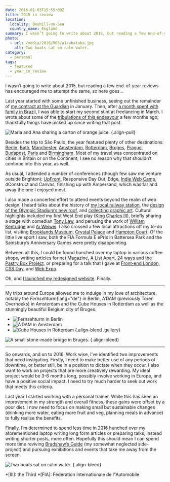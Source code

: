 ```yaml
---
date: 2016-01-03T15:55:00Z
title: 2015 in review
location:
  locality: Bexhill-on-Sea
  country_name: England
summary: I wasn’t going to write about 2015, but reading a few end-of-year reviews has encouraged me to attempt the same, so here goes…
photo:
  - url: /media/2016/003/a1/ubatuba.jpg
    alt: Two boats sat on calm water.
category:
  - personal
tags:
  - featured
  - year_in_review
---
```


I wasn’t going to write about 2015, but reading a few end-of-year reviews has encouraged me to attempt the same, so here goes…

Last year started with some unfinished business, seeing out the remainder of [my contract at the Guardian][1] in January. Then, after [a month spent with family in Brazil][2], I was able to start my second stint at freelancing in March. I wrote about some of the [tribulations of this endeavour][3] a few months ago; thankfully things have picked up since writing that post.

![Maria and Ana sharing a carton of orange juice.](/media/2016/003/a1/nieces.jpg "Visiting family in February meant I could spend some quality time with my brother and two nieces, Maria and Ana.")
{.align-pull}

Besides the trip to São Paulo, the year featured plenty of other destinations: [Berlin][4], [Bath][5], [Manchester][6], [Amsterdam][7], [Rotterdam][8], [Bruges][9], [Prague][10], [Budapest][11], [Paris][12] and [Birmingham][13]. Most of my travel was concentrated on cities in Britain or on the Continent; I see no reason why that shouldn’t continue into this year, as well.

As usual, I attended a number of conferences (though few saw me venture outside Brighton): [UpFront][14], Responsive Day Out, Edge, [Indie Web Camp][15], dConstruct and Canvas, finishing up with Ampersand, which was far and away the one I enjoyed most.

I also made a concerted effort to attend events beyond the realm of web design. I heard talks about the history of [my local railway station][16], the [design of the Olympic Stadium’s new roof][17], and [collecting graphic art][18]. Cultural highlights included my first West End play ([King Charles III][19]), briefly sharing a stage with comedian [Tony Law][20], and perusing the work of [William Kentridge][21] and [Ai Weiwei][22]. I also crossed a few local attractions off my to-do list, visiting [Brooklands Museum][23], [Crystal Palace][24] and [Hampton Court][25]. Of the little live sport I saw, both the FIA Formula E ePrix in Battersea Park and the Sainsbury’s Anniversary Games were pretty disappointing.

Between all this, I could be found hunched over my laptop in various coffee shops, writing articles for net Magazine, [A List Apart][26], [24 ways][27] and [the Pastry Box Project][28], or preparing for a talk that I gave at [Front-end London][29], [CSS Day][30], and [Web Expo][31].

Oh, and [I launched my redesigned website][32]. Finally.

---

My trips around Europe allowed me to indulge in my love of architecture, notably the _Fernsehturm_{lang="de"} in Berlin, A’DAM (previously Toren Overhoeks) in Amsterdam and the Cube Houses in Rotterdam as well as the stunningly beautiful Belgium city of Bruges.

- ![Fernsehturm in Berlin](/media/2016/003/a1/berlin.jpg)
- ![A’DAM in Amsterdam](/media/2016/003/a1/amsterdam.jpg)
- ![Cube Houses in Rotterdam](/media/2016/003/a1/rotterdam.jpg)
  {.align-bleed .gallery}

![A small stone-made bridge in Bruges.](/media/2016/003/a1/bruges.jpg)
{.align-bleed}

---

So onwards, and on to 2016. Work wise, I’ve identified two improvements that need instigating. Firstly, I need to make better use of any periods of downtime, or better still, be in a position to dictate when they occur. I also want to work on projects that are more creatively rewarding. My ideal project would be 3-6 months long, possibly involve working in Europe, and have a positive social impact. I need to try much harder to seek out work that meets this criteria.

Last year I started working with a personal trainer. While this has seen an improvement in my strength and overall fitness, these gains were offset by a poor diet. I now need to focus on making small but sustainable changes (drinking more water, eating more fruit and veg, planning meals in advance) to fully realise the benefits.

Finally, I’m determined to spend less time in 2016 hunched over my aforementioned laptop writing long form articles or preparing talks, instead writing shorter posts, more often. Hopefully this should mean I can spend more time reviving [Bradshaw’s Guide][33] (my somewhat neglected side-project) and pursuing exhibitions and events that take me away from the screen.

![Two boats sat on calm water.](/media/2016/003/a1/ubatuba.jpg "Boats sat on still Atlantic waters, just off the coast of Ubatuba, Brazil.")
{.align-bleed}

[1]: /2015/020/a1/changing_gears/
[2]: https://www.flickr.com/photos/paulrobertlloyd/albums/72157651139544056
[3]: /2015/302/a1/taking_the_plunge/
[4]: /2015/061/a1/berlin/
[5]: https://www.flickr.com/photos/paulrobertlloyd/albums/72157653674238385
[6]: https://www.flickr.com/photos/paulrobertlloyd/albums/72157653664664251
[7]: https://www.flickr.com/photos/paulrobertlloyd/albums/72157655492168761
[8]: /2015/176/a1/rotterdam/
[9]: https://www.flickr.com/photos/paulrobertlloyd/albums/72157655245859280
[10]: /2015/264/a1/prague/
[11]: https://www.flickr.com/photos/paulrobertlloyd/albums/72157661145540980
[12]: https://www.flickr.com/photos/paulrobertlloyd/albums/72157661668166631
[13]: https://www.flickr.com/photos/paulrobertlloyd/albums/72157661695705731
[14]: /2015/150/a1/upfront/
[15]: /2015/193/a1/webmentions/
[16]: https://en.wikipedia.org/wiki/London_Road_%28Brighton%29_railway_station
[17]: http://istructe.hosted.panopto.com/Panopto/Pages/Viewer.aspx?id=98a11fad-5fb2-4182-9eff-0e0f777ac829
[18]: https://twitter.com/uniteditions/status/623858523764596736
[19]: https://en.wikipedia.org/wiki/King_Charles_III_%28play%29
[20]: https://en.wikipedia.org/wiki/Tony_Law
[21]: /2015/172/a1/william_kentridge/
[22]: https://www.flickr.com/photos/paulrobertlloyd/albums/72157661132705309
[23]: https://www.flickr.com/photos/paulrobertlloyd/albums/72157657142944499
[24]: https://www.flickr.com/photos/paulrobertlloyd/albums/72157657546312162
[25]: https://www.flickr.com/photos/paulrobertlloyd/albums/72157661970993660
[26]: http://alistapart.com/article/thinking-responsively-a-framework-for-future-learning
[27]: https://24ways.org/2015/beyond-the-style-guide/
[28]: https://the-pastry-box-project.net/baker/paul-lloyd
[29]: /2015/148/e1/front_end_london_22/
[30]: /2015/163/s1/css_day/
[31]: https://speakerdeck.com/paulrobertlloyd/responsive-principles-webexpo
[32]: /2015/201/a1/shipped/
[33]: https://bradshaws.guide

*[III]: the Third
*[FIA]: Fédération Internationale de l"Automobile
